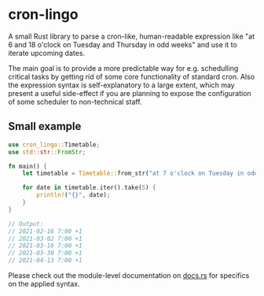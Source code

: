 # cron-lingo

A small Rust library to parse a cron-like, human-readable expression like "at 6 and 18 o'clock on Tuesday and Thursday in odd weeks" and use it to iterate upcoming dates.

The main goal is to provide a more predictable way for e.g. schedulling critical tasks by getting rid of some core functionality of standard cron. Also the expression syntax is self-explanatory to a large extent, which may present a useful side-effect if you are planning to expose the configuration of some scheduler to non-technical staff.

## Small example

```rust
use cron_lingo::Timetable;
use std::str::FromStr;

fn main() {
    let timetable = Timetable::from_str("at 7 o'clock on Tuesday in odd weeks").unwrap();

    for date in timetable.iter().take(5) {
        println!("{}", date);
    }
}

// Output:
// 2021-02-16 7:00 +1
// 2021-03-02 7:00 +1
// 2021-03-16 7:00 +1
// 2021-03-30 7:00 +1
// 2021-04-13 7:00 +1
```

Please check out the module-level documentation on [docs.rs](https://docs.rs/cron-lingo) for specifics on the applied syntax.
